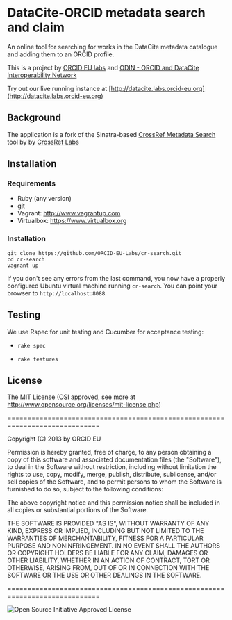 # DataCite-ORCID metadata search and claim

An online tool for searching for works in the DataCite metadata
catalogue and adding them to an ORCID profile.

This is a project by [ORCID EU labs](https://github.com/ORCID-EU-Labs/)  and [ODIN - ORCID and DataCite Interoperability Network](http://odin-project.eu)

Try out our live running instance at [http://datacite.labs.orcid-eu.org](http://datacite.labs.orcid-eu.org)


## Background 

The application is a fork of the Sinatra-based [CrossRef Metadata Search](http://search.crossref.org) tool by by [CrossRef Labs](http://labs.crossref.org)



## Installation

### Requirements

- Ruby (any version)
- git
- Vagrant: http://www.vagrantup.com
- Virtualbox: https://www.virtualbox.org

### Installation

    git clone https://github.com/ORCID-EU-Labs/cr-search.git
    cd cr-search
    vagrant up

If you don't see any errors from the last command, you now have a properly
configured Ubuntu virtual machine running `cr-search`. You can point your
browser to `http://localhost:8088`.

## Testing

We use Rspec for unit testing and Cucumber for acceptance testing:

-   `rake spec`

-   `rake features`


## License

The MIT License (OSI approved, see more at http://www.opensource.org/licenses/mit-license.php)

=============================================================================

Copyright (C) 2013 by ORCID EU

Permission is hereby granted, free of charge, to any person obtaining a copy
of this software and associated documentation files (the "Software"), to deal
in the Software without restriction, including without limitation the rights
to use, copy, modify, merge, publish, distribute, sublicense, and/or sell
copies of the Software, and to permit persons to whom the Software is
furnished to do so, subject to the following conditions:

The above copyright notice and this permission notice shall be included in
all copies or substantial portions of the Software.

THE SOFTWARE IS PROVIDED "AS IS", WITHOUT WARRANTY OF ANY KIND, EXPRESS OR
IMPLIED, INCLUDING BUT NOT LIMITED TO THE WARRANTIES OF MERCHANTABILITY,
FITNESS FOR A PARTICULAR PURPOSE AND NONINFRINGEMENT. IN NO EVENT SHALL THE
AUTHORS OR COPYRIGHT HOLDERS BE LIABLE FOR ANY CLAIM, DAMAGES OR OTHER
LIABILITY, WHETHER IN AN ACTION OF CONTRACT, TORT OR OTHERWISE, ARISING FROM,
OUT OF OR IN CONNECTION WITH THE SOFTWARE OR THE USE OR OTHER DEALINGS IN
THE SOFTWARE.

=============================================================================

![Open Source Initiative Approved License](http://www.opensource.org/trademarks/opensource/web/opensource-110x95.jpg)
